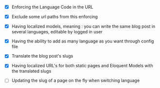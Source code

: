 - [x] Enforcing the Language Code in the URL
- [x] Exclude some url paths from this enforcing
- [x] Having localized models, meaning : you can write the same blog post in several languages, editable by logged in user
- [x] Having the ability to add as many language as you want through config file
- [x] Translate the blog post's slugs
- [x] Having localized URL's for both static pages and Eloquent Models with the translated slugs
- [ ] Updating the slug of a page on the fly when switching language

